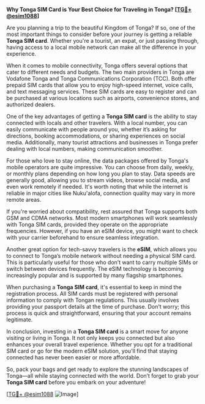 **Why Tonga SIM Card is Your Best Choice for Traveling in Tonga? [[TG💪+ @esim1088](https://t.me/s/esim1088)]**

Are you planning a trip to the beautiful Kingdom of Tonga? If so, one of the most important things to consider before your journey is getting a reliable **Tonga SIM card**. Whether you're a tourist, an expat, or just passing through, having access to a local mobile network can make all the difference in your experience.

When it comes to mobile connectivity, Tonga offers several options that cater to different needs and budgets. The two main providers in Tonga are Vodafone Tonga and Tonga Communications Corporation (TCC). Both offer prepaid SIM cards that allow you to enjoy high-speed internet, voice calls, and text messaging services. These SIM cards are easy to register and can be purchased at various locations such as airports, convenience stores, and authorized dealers.

One of the key advantages of getting a **Tonga SIM card** is the ability to stay connected with locals and other travelers. With a local number, you can easily communicate with people around you, whether it’s asking for directions, booking accommodations, or sharing experiences on social media. Additionally, many tourist attractions and businesses in Tonga prefer dealing with local numbers, making communication smoother.

For those who love to stay online, the data packages offered by Tonga's mobile operators are quite impressive. You can choose from daily, weekly, or monthly plans depending on how long you plan to stay. Data speeds are generally good, allowing you to stream videos, browse social media, and even work remotely if needed. It's worth noting that while the internet is reliable in major cities like Nuku'alofa, connection quality may vary in more remote areas.

If you're worried about compatibility, rest assured that Tonga supports both GSM and CDMA networks. Most modern smartphones will work seamlessly with Tonga SIM cards, provided they operate on the appropriate frequencies. However, if you have an eSIM device, you might want to check with your carrier beforehand to ensure seamless integration.

Another great option for tech-savvy travelers is the **eSIM**, which allows you to connect to Tonga’s mobile network without needing a physical SIM card. This is particularly useful for those who don’t want to carry multiple SIMs or switch between devices frequently. The eSIM technology is becoming increasingly popular and is supported by many flagship smartphones.

When purchasing a **Tonga SIM card**, it's essential to keep in mind the registration process. All SIM cards must be registered with personal information to comply with Tongan regulations. This usually involves providing your passport details at the time of purchase. Don't worry; this process is quick and straightforward, ensuring that your account remains legitimate.

In conclusion, investing in a **Tonga SIM card** is a smart move for anyone visiting or living in Tonga. It not only keeps you connected but also enhances your overall travel experience. Whether you opt for a traditional SIM card or go for the modern eSIM solution, you'll find that staying connected has never been easier or more affordable.

So, pack your bags and get ready to explore the stunning landscapes of Tonga—all while staying connected with the world. Don’t forget to grab your **Tonga SIM card** before you embark on your adventure! 

[[TG💪+ @esim1088](https://t.me/s/esim1088) ![Image](https://i.postimg.cc/Y0z9fWf4/image.png)]